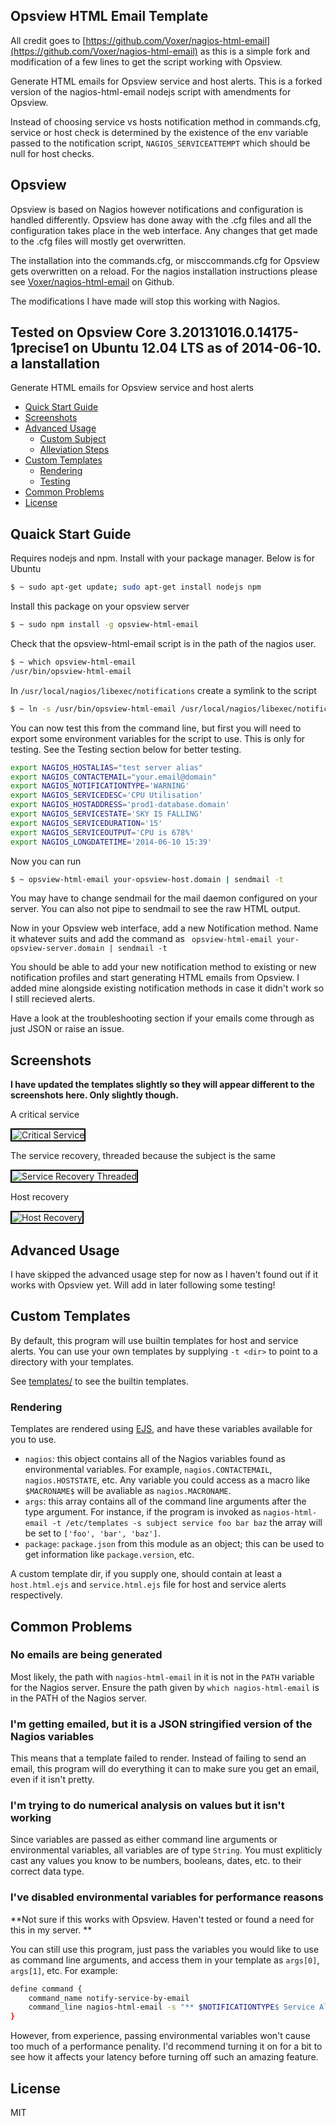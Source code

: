 Opsview HTML Email Template
---------------------------

All credit goes to [https://github.com/Voxer/nagios-html-email](https://github.com/Voxer/nagios-html-email) as this is a simple fork and modification of a few lines to get the script working with Opsview.

Generate HTML emails for Opsview service and host alerts.
This is a forked version of the nagios-html-email nodejs script with amendments for Opsview.

Instead of choosing service vs hosts notification method in commands.cfg, service or host check is determined by the existence of the env variable passed to the notification script, ```NAGIOS_SERVICEATTEMPT``` which should be null for host checks.

Opsview
-------

Opsview is based on Nagios however notifications and configuration is handled differently. Opsview has done away with the .cfg files and all the configuration takes place in the web interface. Any changes that get made to the .cfg files will mostly get overwritten.

The installation into the commands.cfg, or misccommands.cfg for Opsview gets overwritten on a reload. For the nagios installation instructions please see [Voxer/nagios-html-email](https://github.com/voxer/nagios-html-template) on Github.

The modifications I have made will stop this working with Nagios.

Tested on Opsview Core 3.20131016.0.14175-1precise1 on Ubuntu 12.04 LTS as of 2014-06-10.
a
Ianstallation
------------

Generate HTML emails for Opsview service and host alerts

- [Quick Start Guide](#quick-start-guide)
- [Screenshots](#screenshots)
- [Advanced Usage](#advanced-usage)
    - [Custom Subject](#custom-subject)
    - [Alleviation Steps](#alleviation-steps)
- [Custom Templates](#custom-templates)
    - [Rendering](#rendering)
    - [Testing](#testing)
- [Common Problems](#common-problems)
- [License](#license)

Quaick Start Guide
-----------------

Requires nodejs and npm. Install with your package manager. Below is for Ubuntu

``` bash
$ ~ sudo apt-get update; sudo apt-get install nodejs npm
```

Install this package on your opsview server

``` bash
$ ~ sudo npm install -g opsview-html-email
```

Check that the opsview-html-email script is in the path of the nagios user.

``` bash
$ ~ which opsview-html-email
/usr/bin/opsview-html-email
```
In `/usr/local/nagios/libexec/notifications` create a symlink to the script

``` bash
$ ~ ln -s /usr/bin/opsview-html-email /usr/local/nagios/libexec/notifications/opsview-html-email
```
You can now test this from the command line, but first you will need to export some environment variables for the script to use. This is only for testing. See the Testing section below for better testing.

``` bash
export NAGIOS_HOSTALIAS="test server alias"
export NAGIOS_CONTACTEMAIL="your.email@domain"
export NAGIOS_NOTIFICATIONTYPE='WARNING'
export NAGIOS_SERVICEDESC='CPU Utilisation'
export NAGIOS_HOSTADDRESS='prod1-database.domain'
export NAGIOS_SERVICESTATE='SKY IS FALLING'
export NAGIOS_SERVICEDURATION='15'
export NAGIOS_SERVICEOUTPUT='CPU is 678%'
export NAGIOS_LONGDATETIME='2014-06-10 15:39'
```
Now you can run
``` bash
$ ~ opsview-html-email your-opsview-host.domain | sendmail -t
```
You may have to change sendmail for the mail daemon configured on your server. You can also not pipe to sendmail to see the raw HTML output.

Now in your Opsview web interface, add a new Notification method. Name it whatever suits and add the command as
``` opsview-html-email your-opsview-server.domain | sendmail -t```

You should be able to add your new notification method to existing or new notification profiles and start generating HTML emails from Opsview. I added mine alongside existing notification methods in case it didn't work so I still recieved alerts.

Have a look at the troubleshooting section if your emails come through as just JSON or raise an issue.

Screenshots
-----------
**I have updated the templates slightly so they will appear different to the screenshots here. Only slightly though.**

A critical service

<p><img src="screenshots/service-critical.png" alt="Critical Service" style="border: 2px solid black;" /></p>

The service recovery, threaded because the subject is the same

<p><img src="screenshots/service-recovery-thread.png" alt="Service Recovery Threaded" style="border: 2px solid black;" /></p>

Host recovery

<p><img src="screenshots/host-recovery.png" alt="Host Recovery" style="border: 2px solid black;" /></p>

Advanced Usage
--------------

I have skipped the advanced usage step for now as I haven't found out if it works with Opsview yet. Will add in later following some testing!

Custom Templates
----------------

By default, this program will use builtin templates for host and service
alerts.  You can use your own templates by supplying `-t <dir>` to point to a
directory with your templates.

See [templates/](templates) to see the builtin templates.

### Rendering

Templates are rendered using [EJS](https://github.com/visionmedia/ejs), and
have these variables available for you to use.

- `nagios`: this object contains all of the Nagios variables found as
  environmental variables.  For example, `nagios.CONTACTEMAIL`,
  `nagios.HOSTSTATE`, etc.  Any variable you could access as a macro like
  `$MACRONAME$` will be avaliable as `nagios.MACRONAME`.
- `args`: this array contains all of the command line arguments after the type
  argument.  For instance, if the program is invoked as `nagios-html-email -t
  /etc/templates -s subject service foo bar baz` the array will be set to
  `['foo', 'bar', 'baz']`.
- `package`: `package.json` from this module as an object; this can be used
   to get information like `package.version`, etc.

A custom template dir, if you supply one, should contain at least a
`host.html.ejs` and `service.html.ejs` file for host and service alerts
respectively.

Common Problems
---------------

### No emails are being generated

Most likely, the path with `nagios-html-email` in it is not in the `PATH`
variable for the Nagios server.  Ensure the path given by `which
nagios-html-email` is in the PATH of the Nagios server.

### I'm getting emailed, but it is a JSON stringified version of the Nagios variables

This means that a template failed to render.  Instead of failing
to send an email, this program will do everything it can to make sure you
get an email, even if it isn't pretty.

### I'm trying to do numerical analysis on values but it isn't working

Since variables are passed as either command line arguments or
environmental variables, all variables are of type `String`.  You
must expliticly cast any values you know to be numbers, booleans,
dates, etc. to their correct data type.

### I've disabled environmental variables for performance reasons

**Not sure if this works with Opsview. Haven't tested or found a need for this in my server. **

You can still use this program, just pass the variables you would like to
use as command line arguments, and access them in your template as
`args[0]`, `args[1]`, etc.  For example:


``` bash
define command {
    command_name notify-service-by-email
    command_line nagios-html-email -s "** $NOTIFICATIONTYPE$ Service Alert: $HOSTALIAS$/$SERVICEDESC$ is $SERVICESTATE$ **" -a $CONTACTEMAIL$ service | mailx -t
}
```

However, from experience, passing environmental variables won't cause too much
of a performance penality. I'd recommend turning it on for a bit to see how it
affects your latency before turning off such an amazing feature.

License
-------

MIT
